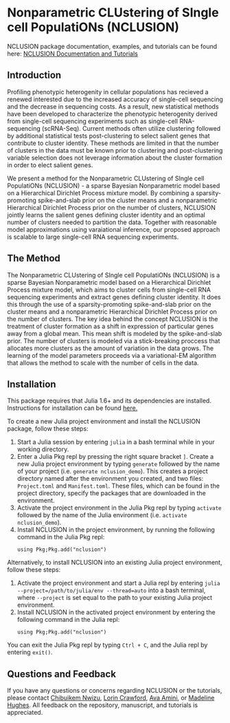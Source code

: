 # Nonparametric CLUstering of SIngle cell PopulatiONs (NCLUSION)

NCLUSION package documentation, examples, and tutorials can be found here: <a href="https://microsoft.github.io/nclusion"> NCLUSION Documentation and Tutorials </a>

## Introduction

<p>Profiling phenotypic heterogenity in cellular populations has recieved a
renewed interested due to the increased accuracy of single-cell
sequencing and the decrease in sequencing costs. As a result, new statistical
methods have been developed to characterize the phenotypic heterogenity derived
from single-cell sequencing experiments such as single-cell RNA-sequencing
(scRNA-Seq). Current methods often utilize clustering followed
by additional statistical tests post-clustering to select salient
genes that contribute to cluster identity. These methods are limited in that
the number of clusters in the data must be known prior to clustering and
post-clustering variable selection does not leverage information about the
cluster formation in order to elect salient genes.</p>
<p>We present a method for the Nonparametric CLUstering of SIngle cell PopulatiONs (NCLUSION) - a sparse Bayesian Nonparametric model based on a Hierarchical Dirichlet Process mixture model. By combining a sparsity-promoting spike-and-slab prior on the cluster means and a nonparametric Hierarchical Dirichlet Process prior on the number of clusters, NCLUSION jointly learns the salient genes defining cluster identity and an optimal number of clusters needed to partition the data. Together with reasonable model approximations using varaiational inference, our proposed approach is scalable to large single-cell RNA sequencing experiments.</p>

## The Method

<p>The Nonparametric CLUstering of SIngle cell PopulatiONs (NCLUSION) is a
sparse Bayesian Nonparametric model based on a Hierarchical Dirichlet Process
mixture model, which aims to cluster cells from single-cell RNA sequencing
experiments and extract genes defining cluster
identity. It does this through the use of a
sparsity-promoting spike-and-slab prior on the cluster means and a nonparametric
Hierarchical Dirichlet Process prior on the number of clusters. The key idea
behind the concept NCLUSION is the treatment of cluster formation as a shift in
expression of particular genes away from a global mean. This mean shift is
modeled by the spike-and-slab prior. The number of clusters is modeled via a
stick-breaking proccess that allocates more clusters as the amount of variation
in the data grows. The learning of the model parameters proceeds via a
variational-EM algorithm that allows the method to scale with the number of
cells in the data.</p>

## Installation

This package requires that Julia 1.6+ and its dependencies are installed. Instructions for installation can be found <a href="https://github.com/JuliaLang/julia"> here. </a>

To create a new Julia project environment and install the NCLUSION package, follow these steps:

<ol><li> Start a Julia session by entering <code>julia</code> in a bash terminal while in
your working directory.</li> <li>  Enter a Julia Pkg repl by pressing the right square bracket <code>]</code>.
  Create a new Julia project environment by typing <code>generate</code> followed by the name of your project (i.e. <code>generate nclusion_demo</code>). This creates a project
  directory named after the environment you created, and two files: <code>Project.toml</code>
  and <code>Manifest.toml</code>.
  These files, which can be found in the project
directory, specify the packages that are downloaded in the environment.</li>
<li>Activate the project environment in the Julia Pkg repl by typing <code>activate</code>
followed by the name of the Julia environment (i.e. <code>activate
nclusion_demo</code>).</li> <li>Install NCLUSION in the project environment, by running the following command in the
  Julia Pkg repl:<pre><code>using Pkg;Pkg.add("nclusion")</code></pre></li></ol>

Alternatively, to install NCLUSION into an existing Julia project environment, follow these steps:

<ol><li>Activate the project environment and start a Julia repl by entering <code>julia --project=/path/to/julia/env --thread=auto</code> into a bash terminal, where <code>--project</code> is set equal to the path to your existing Julia project environment.</li>
  <li>Install NCLUSION in the activated project environment by entering the
  following command in the Julia repl: <pre><code>using Pkg;Pkg.add("nclusion")</code></pre></li></ol>

You can exit the Julia Pkg repl by typing <code>Ctrl + C</code>, and the Julia repl by entering <code>exit()</code>.

## Questions and Feedback

If you have any questions or concerns regarding NCLUSION or the tutorials, please contact <a href="mailto:chibuikem_nwizu@brown.edu"> Chibuikem Nwizu</a>, <a href="mailto:lcrawford@microsoft.com"> Lorin Crawford</a>, <a href="mailto:ava.amini@microsoft.com"> Ava Amini</a>, or <a href="mailto:v-mahughes@microsoft.com"> Madeline Hughes</a>. All feedback on the repository, manuscript, and tutorials is appreciated.

